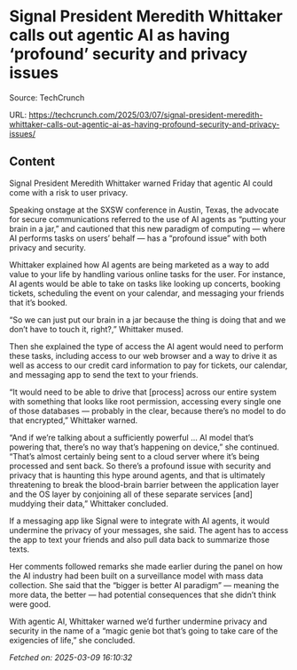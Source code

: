 # Signal President Meredith Whittaker calls out agentic AI as having ‘profound’ security and privacy issues

Source: TechCrunch

URL: https://techcrunch.com/2025/03/07/signal-president-meredith-whittaker-calls-out-agentic-ai-as-having-profound-security-and-privacy-issues/

## Content

Signal President Meredith Whittaker warned Friday that agentic AI could come with a risk to user privacy.

Speaking onstage at the SXSW conference in Austin, Texas, the advocate for secure communications referred to the use of AI agents as “putting your brain in a jar,” and cautioned that this new paradigm of computing — where AI performs tasks on users’ behalf — has a “profound issue” with both privacy and security.

Whittaker explained how AI agents are being marketed as a way to add value to your life by handling various online tasks for the user. For instance, AI agents would be able to take on tasks like looking up concerts, booking tickets, scheduling the event on your calendar, and messaging your friends that it’s booked.

“So we can just put our brain in a jar because the thing is doing that and we don’t have to touch it, right?,” Whittaker mused.

Then she explained the type of access the AI agent would need to perform these tasks, including access to our web browser and a way to drive it as well as access to our credit card information to pay for tickets, our calendar, and messaging app to send the text to your friends.

“It would need to be able to drive that [process] across our entire system with something that looks like root permission, accessing every single one of those databases — probably in the clear, because there’s no model to do that encrypted,” Whittaker warned.

“And if we’re talking about a sufficiently powerful … AI model that’s powering that, there’s no way that’s happening on device,” she continued. “That’s almost certainly being sent to a cloud server where it’s being processed and sent back. So there’s a profound issue with security and privacy that is haunting this hype around agents, and that is ultimately threatening to break the blood-brain barrier between the application layer and the OS layer by conjoining all of these separate services [and] muddying their data,” Whittaker concluded.

If a messaging app like Signal were to integrate with AI agents, it would undermine the privacy of your messages, she said. The agent has to access the app to text your friends and also pull data back to summarize those texts.

Her comments followed remarks she made earlier during the panel on how the AI industry had been built on a surveillance model with mass data collection. She said that the “bigger is better AI paradigm” — meaning the more data, the better — had potential consequences that she didn’t think were good.

With agentic AI, Whittaker warned we’d further undermine privacy and security in the name of a “magic genie bot that’s going to take care of the exigencies of life,” she concluded.



_Fetched on: 2025-03-09 16:10:32_